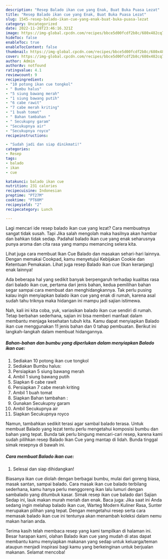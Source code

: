 ```yaml
---
description: "Resep Balado ikan cue yang Enak, Buat Buka Puasa Lezat"
title: "Resep Balado ikan cue yang Enak, Buat Buka Puasa Lezat"
slug: 1545-resep-balado-ikan-cue-yang-enak-buat-buka-puasa-lezat
category: Uncategorized
date: 2022-11-28T23:46:16.321Z
image: https://img-global.cpcdn.com/recipes/bbce5d00fcdf2b8c/680x482cq70/balado-ikan-cue-foto-resep-utama.jpg
hideToc: false
enableToc: true
enableTocContent: false
thumbnail: https://img-global.cpcdn.com/recipes/bbce5d00fcdf2b8c/680x482cq70/balado-ikan-cue-foto-resep-utama.jpg
cover: https://img-global.cpcdn.com/recipes/bbce5d00fcdf2b8c/680x482cq70/balado-ikan-cue-foto-resep-utama.jpg
author: Admin
authorAv: notfound
ratingvalue: 4.1
reviewcount: 9
recipeingredient:
- "10 potong ikan cue tongkol"
- " Bumbu halus"
- "5 siung bawang merah"
- "1 siung bawang putih"
- "6 cabe rawit"
- "7 cabe merah kriting"
- "1 buah tomat"
- " Bahan tambahan "
- " Secukupny garam"
- "Secukupnya air"
- "Secukupnya royco"
recipeinstructions:

- "Sudah jadi dan siap dinikmati!"
categories:
- Resep
tags:
- balado
- ikan
- cue

katakunci: balado ikan cue 
nutrition: 231 calories
recipecuisine: Indonesian
preptime: "PT27M"
cooktime: "PT60M"
recipeyield: "2"
recipecategory: Lunch

---
```



Lagi mencari ide resep balado ikan cue yang lezat? Cara membuatnya sangat tidak susah. Tapi Jika salah mengolah maka hasilnya akan hambar dan bahkan tidak sedap. Padahal balado ikan cue yang enak seharusnya punya aroma dan cita rasa yang mampu memancing selera kita.


Lihat juga cara membuat Ikan Cue Balado dan masakan sehari-hari lainnya. Dengan memakai Cookpad, kamu menyetujui Kebijakan Cookie dan Ketentuan Pemakaian. Lihat juga resep Balado ikan cue (Ikan keranjang) enak lainnya!

Ada beberapa hal yang sedikit banyak berpengaruh terhadap kualitas rasa dari balado ikan cue, pertama dari jenis bahan, kedua pemilihan bahan segar sampai cara membuat dan menghidangkannya. Tak perlu pusing kalau ingin menyiapkan balado ikan cue yang enak di rumah, karena asal sudah tahu triknya maka hidangan ini mampu jadi sajian istimewa.


Nah, kali ini kita coba, yuk, variasikan balado ikan cue sendiri di rumah. Tetap berbahan sederhana, sajian ini bisa memberi manfaat dalam membantu menjaga kesehatan tubuh kita. Kamu dapat menyiapkan Balado ikan cue menggunakan 11 jenis bahan dan 0 tahap pembuatan. Berikut ini langkah-langkah dalam membuat hidangannya.

<!--inarticleads1-->

##### Bahan-bahan dan bumbu yang diperlukan dalam menyiapkan Balado ikan cue:

1. Sediakan 10 potong ikan cue tongkol
1. Sediakan  Bumbu halus:
1. Persiapkan 5 siung bawang merah
1. Ambil 1 siung bawang putih
1. Siapkan 6 cabe rawit
1. Persiapkan 7 cabe merah kriting
1. Ambil 1 buah tomat
1. Siapkan  Bahan tambahan :
1. Gunakan  Secukupny garam
1. Ambil Secukupnya air
1. Siapkan Secukupnya royco


Namun, tambahkan sedikit terasi agar sambal balado terasa. Untuk membuat Balado yang lezat tentu perlu mengetahui komposisi bumbu dan bahan yang tepat. Bunda tak perlu bingung mencari-cari resep, karena kami sudah pilihkan resep Balado Ikan Cue yang mantap di lidah. Bunda tinggal simak resepnya di bawah ini. 

<!--inarticleads2-->

##### Cara membuat Balado ikan cue:


1. Selesai dan siap dihidangkan!

Biasanya ikan cue diolah dengan berbagai bumbu, mulai dari goreng biasa, masak santan, sampai balado. Cara masak ikan cue balado terbilang sederhana, kamu hanya perlu menggoreng ikan lalu lumuri dengan sambalado yang ditumbuk kasar. Simak resep ikan cue balado dari Sajian Sedap ini, lauk makan murah meriah dan enak. Baca juga: Jika saat ini Anda sedang ingin melahap balado ikan cue, Warteg Modern Kuliner Rasa, Sunter merupakan pilihan yang tepat. Dengan mengetahui resep serta cara memasak balado ikan cue ini tentunya akan menambah koleksi dalam nemu makan harian anda. 

Terima kasih telah membaca resep yang kami tampilkan di halaman ini. Besar harapan kami, olahan Balado ikan cue yang mudah di atas dapat membantu kamu menyiapkan makanan yang sedap untuk keluarga/teman ataupun menjadi inspirasi bagi kamu yang berkeinginan untuk berjualan makanan. Selamat mencoba!
